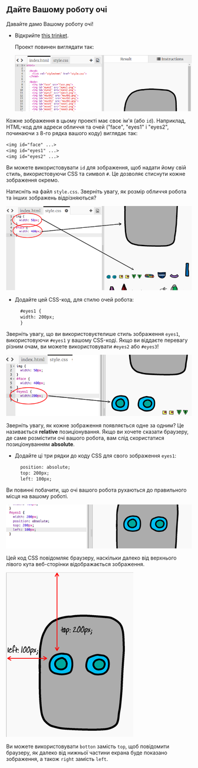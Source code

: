## Дайте Вашому роботу очі

Давайте дамо Вашому роботу очі!

+ Відкрийте [this trinket](http://jumpto.cc/web-robot).
    
    Проект повинен виглядати так:
    
    ![скріншот](images/robot-starter.png)

Кожне зображення в цьому проекті має своє ім'я (або `id`). Наприклад, HTML-код для адреси обличчя та очей ("face", "eyes1" і "eyes2", починаючи з 8-го рядка вашого коду) виглядає так:

    <img id="face" ...>
    <img id="eyes1" ...>
    <img id="eyes2" ...>
    

Ви можете використовувати `id` для зображення, щоб надати йому свій стиль, використовуючи CSS та символ `#`. Це дозволяє стиснути кожне зображення окремо.

Натисніть на файл `style.css`. Зверніть увагу, як розмір обличчя робота та інших зображень відрізняються?

![скріншот](images/robot-id.png)

+ Додайте цей CSS-код, для стилю очей робота:
    
        #eyes1 {
        width: 200px;
        }
        

Зверніть увагу, що ви використовуєтелише стиль зображення `eyes1`, використовуючи `#eyes1` у вашому CSS-коді. Якщо ви віддаєте перевагу різним очам, ви можете використовувати `#eyes2` або `#eyes3`!

![скріншот](images/robot-eyes-width.png)

Зверніть увагу, як кожне зображення появляється одне за одним? Це називається **relative** позиціонування. Якщо ви хочете сказати браузеру, де саме розмістити очі вашого робота, вам слід скористатися позиціонуванням **absolute**.

+ Додайте ці три рядки до коду CSS для свого зображення `eyes1`:
    
        position: absolute;
        top: 200px;
        left: 100px;
        

Ви повинні побачити, що очі вашого робота рухаються до правильного місця на вашому роботі.

![скріншот](images/robot-eyes-position.png)

Цей код CSS повідомляє браузеру, наскільки далеко від верхнього лівого кута веб-сторінки відображається зображення.

![скріншот](images/robot-eyes-position2.png)

Ви можете використовувати `botton` замість `top`, щоб повідомити браузеру, як далеко від нижньої частини екрана буде показано зображення, а також `right` замість `left`.